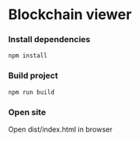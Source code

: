 # Blockchain viewer

### Install dependencies
    npm install

### Build project
    npm run build
    
### Open site
Open dist/index.html in browser
